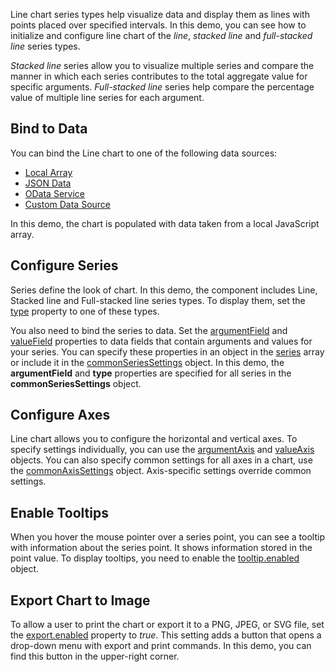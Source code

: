 Line chart series types help visualize data and display them as lines with points placed over specified intervals. In this demo, you can see how to initialize and configure line chart of the *line*, *stacked line* and *full-stacked line* series types. 

*Stacked line* series allow you to visualize multiple series and compare the manner in which each series contributes to the total aggregate value for specific arguments. *Full-stacked line* series help compare the percentage value of multiple line series for each argument.

## Bind to Data

You can bind the Line chart to one of the following data sources: 

* [Local Array](/Documentation/Guide/Data_Binding/Specify_a_Data_Source/Local_Array/)
* [JSON Data](/Documentation/Guide/Data_Binding/Specify_a_Data_Source/Read-Only_Data_in_JSON_Format/)
* [OData Service](/Documentation/Guide/Data_Binding/Specify_a_Data_Source/OData/)
* [Custom Data Source](/Documentation/Guide/Data_Binding/Specify_a_Data_Source/Custom_Data_Sources/)

In this demo, the chart is populated with data taken from a local JavaScript array.

## Configure Series

Series define the look of chart. In this demo, the component includes Line, Stacked line and Full-stacked line series types. To display them, set the [type](/Documentation/ApiReference/UI_Components/dxChart/Configuration/#type) property to one of these types. 

You also need to bind the series to data. Set the [argumentField](/Documentation/ApiReference/UI_Components/dxChart/Configuration/series/#argumentField) and [valueField](/Documentation/ApiReference/UI_Components/dxChart/Configuration/series/#valueField) properties to data fields that contain arguments and values for your series. You can specify these properties in an object in the [series](/Documentation/ApiReference/UI_Components/dxChart/Configuration/series/) array or include it in the [commonSeriesSettings](/Documentation/ApiReference/UI_Components/dxChart/Configuration/commonSeriesSettings/) object. In this demo, the **argumentField** and **type** properties are specified for all series in the **commonSeriesSettings** object.

## Configure Axes

Line chart allows you to configure the horizontal and vertical axes. To specify settings individually, you can use the [argumentAxis](/Documentation/ApiReference/UI_Components/dxChart/Configuration/argumentAxis/) and [valueAxis](/Documentation/ApiReference/UI_Components/dxChart/Configuration/valueAxis/) objects. You can also specify common settings for all axes in a chart, use the [commonAxisSettings](https://js.devexpress.com/Documentation/ApiReference/UI_Components/dxChart/Configuration/commonAxisSettings/) object. Axis-specific settings override common settings.

## Enable Tooltips

When you hover the mouse pointer over a series point, you can see a tooltip with information about the series point. It shows information stored in the point value. To display tooltips, you need to enable the [tooltip.enabled](/Documentation/ApiReference/UI_Components/dxChart/Configuration/tooltip/#enabled) object. 


## Export Chart to Image

To allow a user to print the chart or export it to a PNG, JPEG, or SVG file, set the [export.enabled](/Documentation/ApiReference/UI_Components/dxChart/Configuration/export/#enabled) property to *true*. This setting adds a button that opens a drop-down menu with export and print commands. In this demo, you can find this button in the upper-right corner.